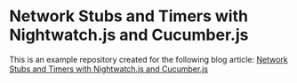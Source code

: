 # Network Stubs and Timers with Nightwatch.js and Cucumber.js

This is an example repository created for the following blog article: [Network Stubs and Timers with Nightwatch.js and Cucumber.js](https://markus.oberlehner.net/blog/network-stubs-and-timers-with-nightwatch-and-cucumber/)
